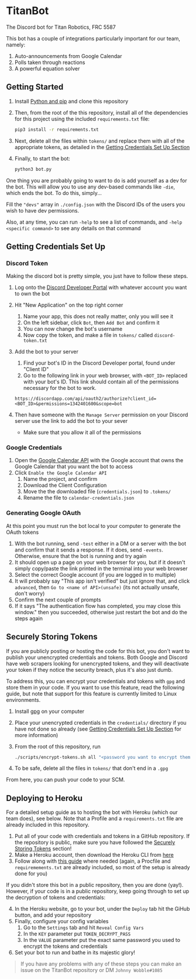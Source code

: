 # TitanBot

The Discord bot for Titan Robotics, FRC 5587

This bot has a couple of integrations particularly important for our team, namely:

1. Auto-announcements from Google Calendar
2. Polls taken through reactions
3. A powerful equation solver

## Getting Started

1. Install [Python and pip](https://www.makeuseof.com/tag/install-pip-for-python/) and clone this repository

2. Then, from the root of the this repository, install all of the dependencies for this project using the included `requirements.txt` file:

    ```bash
    pip3 install -r requirements.txt
    ```

3. Next, delete all the files within `tokens/` and replace them with all of the appropriate tokens, as detailed in the [Getting Credentials Set Up Section](#Getting-Credentials-Set-Up)

4. Finally, to start the bot:

    ```bash
    python3 bot.py
    ```

One thing you are probably going to want to do is add yourself as a dev for the bot. This will allow you to use any dev-based commands like `-die`, which ends the bot. To do this, simply...

Fill the `"devs"` array in `./config.json` with the Discord IDs of the users you wish to have dev permissions.

Also, at any time, you can run `-help` to see a list of commands, and `-help <specific command>` to see any details on that command

## Getting Credentials Set Up

### Discord Token

Making the discord bot is pretty simple, you just have to follow these steps.

1. Log onto the [Discord Developer Portal](https://discordapp.com/login?redirect_to=%2Fdevelopers%2Fapplications%2F) with whatever account you want to own the bot
2. Hit "New Application" on the top right corner
    1. Name your app, this does not really matter, only you will see it
    2. On the left sidebar, click `Bot`, then `Add Bot` and confirm it
    3. You can now change the bot's username
    4. Now copy the token, and make a file in `tokens/` called `discord-token.txt`
3. Add the bot to your server
    1. Find your bot's ID in the Discord Developer portal, found under "Client ID"
    2. Go to the following link in your web browser, with `<BOT_ID>` replaced with your bot's ID. This link should contain all of the permissions necessary for the bot to work.

    ```plaintext
    https://discordapp.com/api/oauth2/authorize?client_id=<BOT_ID>&permissions=1342401600&scope=bot
    ```

4. Then have someone with the `Manage Server` permission on your Discord server use the link to add the bot to your sever
    * Make sure that you allow it all of the permissions

### Google Credentials

1. Open the [Google Calendar API](https://developers.google.com/calendar/quickstart/python) with the Google account that owns the Google Calendar that you want the bot to access
2. Click `Enable the Google Calendar API`
    1. Name the project, and confirm
    2. Download the Client Configuration
    3. Move the the downloaded file (`credentials.json`) to `.tokens/`
    4. Rename the file to `calendar-credentials.json`

### Generating Google OAuth

At this point you must run the bot local to your computer to generate the OAuth tokens

1. With the bot running, send `-test` either in a DM or a server with the bot and confirm that it sends a response. If it does, send `-events`. Otherwise, ensure that the bot is running and try again
2. It should open up a page on your web browser for you, but if it doesn't simply copy/paste the link printed in the terminal into your web browser
3. Select the correct Google account (if you are logged in to multiple)
4. It will probably say "This app isn't verified" but just ignore that, and click `advanced`, then `Go to <name of API>(unsafe)` (its not actually unsafe, don't worry)
5. Confirm the next couple of prompts
6. If it says "The authentication flow has completed, you may close this window." then you succeeded, otherwise just restart the bot and do the steps again

## Securely Storing Tokens

If you are publicly posting or hosting the code for this bot, you don't want to publish your unencrypted credentials and tokens. Both Google and Discord have web scrapers looking for unencrypted tokens, and they will deactivate your token if they notice the security breach, plus it's also just dumb.

To address this, you can encrypt your credentials and tokens with `gpg` and store them in your code. If you want to use this feature, read the following guide, but note that support for this feature is currently limited to Linux environments.

1. Install [gpg](http://blog.ghostinthemachines.com/2015/03/01/how-to-use-gpg-command-line/) on your computer
2. Place your unencrypted credentials in the `credentials/` directory if you have not done so already (see [Getting Credentials Set Up Section](#Getting-Credentials-Set-Up) for more information)
3. From the root of this repository, run

    ```bash
    ./scripts/encrypt-tokens.sh all "<password you want to encrypt them with>"
    ```

4. To be safe, delete all the files in `tokens/` that don't end in a `.gpg`

From here, you can push your code to your SCM.

## Deploying to Heroku

For a detailed setup guide as to hosting the bot with Heroku (which our team does), see below. Note that a Profile and a `requirements.txt` file are already included in this repository.

1. Put all of your code with credentials and tokens in a GitHub repository. If the repository is public, make sure you have followed the [Securely Storing Tokens](##Securely-Storing-Tokens) section!
2. Make a Heroku account, then download the Heroku CLI from [here](https://devcenter.heroku.com/articles/heroku-cli#download-and-install)
3. Follow along with [this guide](https://www.youtube.com/watch?v=BPvg9bndP1U) where needed (again, a Procfile and `requiremements.txt` are already included, so most of the setup is already done for you)

If you didn't store this bot in a public repository, then you are done (yay!). However, if your code is in a public repository, keep going through to set up the decryption of tokens and credentials:

4. In the Heroku website, go to your bot, under the `Deploy` tab hit the GiHub button, and add your repository
5. Finally, configure your config variables
    1. Go to the `Settings` tab and hit `Reveal Config Vars`
    2. In the `KEY` parameter put `TOKEN_DECRYPT_PASS`
    3. In the `VALUE` parameter put the exact same password you used to encrypt the tokens and credentials
6. Set your bot to run and bathe in its majestic glory!

> If you have any problems with any of these steps you can make an issue on the TitanBot repository or DM `Johnny Wobble#1085`
